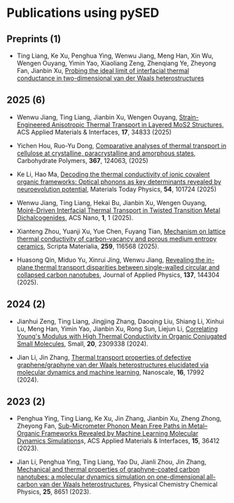 # Publications using pySED

## Preprints (1)

* Ting Liang, Ke Xu, Penghua Ying, Wenwu Jiang, Meng Han, Xin Wu, Wengen Ouyang, Yimin Yao, Xiaoliang Zeng, Zhenqiang Ye, Zheyong Fan, Jianbin Xu, [Probing the ideal limit of interfacial thermal conductance in two-dimensional van der Waals heterostructures](https://arxiv.org/abs/2502.13601)

## 2025 (6)

* Wenwu Jiang, Ting Liang, Jianbin Xu, Wengen Ouyang, [Strain-Engineered Anisotropic Thermal Transport in Layered MoS2 Structures](https://pubs.acs.org/doi/full/10.1021/acsami.5c06264), ACS Applied Materials \& Interfaces, **17**, 34833 (2025)

* Yichen Hou, Ruo-Yu Dong, [Comparative analyses of thermal transport in cellulose at crystalline, paracrystalline and amorphous states](https://www.sciencedirect.com/science/article/pii/S0144861725008483?via%3Dihub), Carbohydrate Polymers, **367**, 124063, (2025)

* Ke Li, Hao Ma, [Decoding the thermal conductivity of ionic covalent organic frameworks: Optical phonons as key determinants revealed by neuroevolution potential](https://www.sciencedirect.com/science/article/pii/S254252932500080X?via%3Dihub), Materials Today Physics, **54**, 101724 (2025)

* Wenwu Jiang, Ting Liang, Hekai Bu, Jianbin Xu, Wengen Ouyang, [Moiré-Driven Interfacial Thermal Transport in Twisted Transition Metal Dichalcogenides](https://pubs.acs.org/doi/full/10.1021/acsnano.4c12148), ACS Nano, **1**, 1 (2025).

* Xianteng Zhou, Yuanji Xu, Yue Chen, Fuyang Tian, [Mechanism on lattice thermal conductivity of carbon-vacancy and porous medium entropy ceramics](https://www.sciencedirect.com/science/article/pii/S1359646225000326), Scripta Materialia, **259**, 116568 (2025).

* Huasong Qin, Miduo Yu, Xinrui Jing, Wenwu Jiang, [Revealing the in-plane thermal transport disparities between single-walled circular and collapsed carbon nanotubes](https://pubs.aip.org/aip/jap/article/137/14/144304/3342908/Revealing-the-in-plane-thermal-transport), Journal of Applied Physics, **137**, 144304 (2025).


## 2024 (2)

* Jianhui Zeng, Ting Liang, Jingjing Zhang, Daoqing Liu, Shiang Li, Xinhui Lu, Meng Han, Yimin Yao, Jianbin Xu, Rong Sun, Liejun Li, [Correlating Young\'s Modulus with High Thermal Conductivity in Organic Conjugated Small Molecules](https://onlinelibrary.wiley.com/doi/full/10.1002/smll.202309338), Small, **20**, 2309338 (2024).

* Jian Li, Jin Zhang, [Thermal transport properties of defective graphene/graphyne van der Waals heterostructures elucidated via molecular dynamics and machine learning](https://pubs.rsc.org/en/content/articlelanding/2024/nr/d4nr02120g), Nanoscale, **16**, 17992 (2024).

## 2023 (2)

* Penghua Ying, Ting Liang, Ke Xu, Jin Zhang, Jianbin Xu, Zheng Zhong, Zheyong Fan, [Sub-Micrometer Phonon Mean Free Paths in Metal–Organic Frameworks Revealed by Machine Learning Molecular Dynamics Simulations](https://pubs.acs.org/doi/10.1021/acsami.3c07770)s, ACS Applied Materials \& Interfaces, **15**, 36412 (2023).

* Jian Li, Penghua Ying, Ting Liang, Yao Du, Jianli Zhou, Jin Zhang, [Mechanical and thermal properties of graphyne-coated carbon nanotubes: a molecular dynamics simulation on one-dimensional all-carbon van der Waals heterostructures](https://pubs.rsc.org/en/content/articlelanding/2023/cp/d2cp05673a), Physical Chemistry Chemical Physics, **25**, 8651 (2023).

